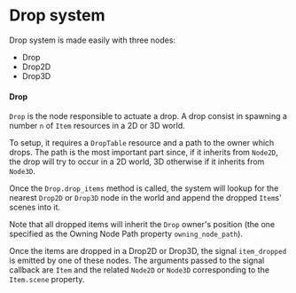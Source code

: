 Drop system
===========

Drop system is made easily with three nodes:

- Drop
- Drop2D
- Drop3D

#### Drop

`Drop` is the node responsible to actuate a drop. A drop consist in spawning a number `n` of `Item` resources in a 2D or 3D world.

To setup, it requires a `DropTable` resource and a path to the owner which drops. 
The path is the most important part since, if it inherits from `Node2D`, the drop will try to occur in a 2D world, 3D otherwise if it inherits from `Node3D`.

Once the `Drop.drop_items` method is called, the system will lookup for the nearest `Drop2D` or `Drop3D` node in the world and append the dropped `Item`s' scenes into it.

Note that all dropped items will inherit the `Drop` owner's position (the one specified as the Owning Node Path property `owning_node_path`).

Once the items are dropped in a Drop2D or Drop3D, the signal `item_dropped` is emitted by one of these nodes. The arguments passed to the signal callback are `Item` and the related `Node2D` or `Node3D` corresponding to the `Item.scene` property.
